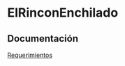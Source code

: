 # ElRinconEnchilado

## Documentación

[Requerimientos](https://github.com/DiegoBrine269/ElRinconEnchilado/blob/master/docs/Requerimientos.md)
